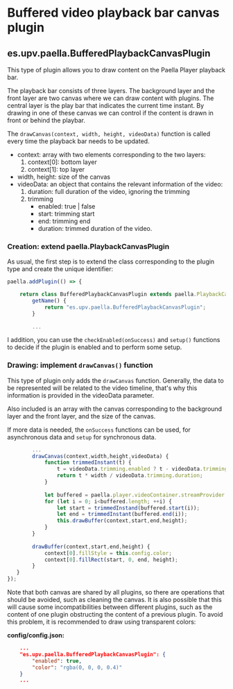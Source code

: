 ---
---

# Buffered video playback bar canvas plugin


## es.upv.paella.BufferedPlaybackCanvasPlugin

This type of plugin allows you to draw content on the Paella Player playback bar.

The playback bar consists of three layers. The background layer and the front layer are two canvas where we can draw content with plugins. The central layer is the play bar that indicates the current time instant. By drawing in one of these canvas we can control if the content is drawn in front or behind the playbar.

The `drawCanvas(context, width, height, videoData)` function is called every time the playback bar needs to be updated.

* context: array with two elements corresponding to the two layers:
    1. context[0]: bottom layer
    2. context[1]: top layer
* width, height: size of the canvas
* videoData: an object that contains the relevant information of the video:
    1. duration: full duration of the video, ignoring the trimming
    2. trimming
        - enabled: true | false
        - start: trimming start
        - end: trimming end
        - duration: trimmed duration of the video.
 
### Creation: extend paella.PlaybackCanvasPlugin
 
As usual, the first step is to extend the class corresponding to the plugin type and create the unique identifier:

```javascript
paella.addPlugin(() => {

    return class BufferedPlaybackCanvasPlugin extends paella.PlaybackCanvasPlugin {
        getName() {
            return "es.upv.paella.BufferedPlaybackCanvasPlugin";
        }
        
        ...
```

I addition, you can use the `checkEnabled(onSuccess)` and `setup()` functions to decide if the plugin is enabled and to perform some setup.

### Drawing: implement `drawCanvas()` function

This type of plugin only adds the `drawCanvas` function. Generally, the data to be represented will be related to the video timeline, that's why this information is provided in the videoData parameter.

Also included is an array with the canvas corresponding to the background layer and the front layer, and the size of the canvas.

If more data is needed, the `onSuccess` functions can be used, for asynchronous data and  `setup` for synchronous data.


```javascript
        ...
        drawCanvas(context,width,height,videoData) {
            function trimmedInstant(t) {
                t = videoData.trimming.enabled ? t - videoData.trimming.start : t;
                return t * width / videoData.trimming.duration;
            }
            
            let buffered = paella.player.videoContainer.streamProvider.buffered;
            for (let i = 0; i<buffered.length; ++i) {
                let start = trimmedInstand(buffered.start(i));
                let end = trimmedInstant(buffered.end(i));
                this.drawBuffer(context,start,end,height);
            }
        }
        
        drawBuffer(context,start,end,height) {
            context[0].fillStyle = this.config.color;
            context[0].fillRect(start, 0, end, height);
        }
   }
});
```

Note that both canvas are shared by all plugins, so there are operations that should be avoided, such as cleaning the canvas. It is also possible that this will cause some incompatibilities between different plugins, such as the content of one plugin obstructing the content of a previous plugin. To avoid this problem, it is recommended to draw using transparent colors:

**config/config.json:**

```json
    ...
    "es.upv.paella.BufferedPlaybackCanvasPlugin": {
        "enabled": true,
        "color": "rgba(0, 0, 0, 0.4)"
    }
    ...
```
